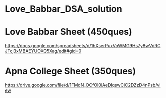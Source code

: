 # Love_Babbar_DSA_solution


# Love Babbar Sheet (450ques)
https://docs.google.com/spreadsheets/d/1hXserPuxVoWMG9Hs7y8wVdRCJTcj3xMBAEYUOXQ5Xag/edit#gid=0

# Apna College Sheet (350ques)
https://drive.google.com/file/d/1FMdN_OCfOI0iAeDlqswCiC2DZzD4nPsb/view

